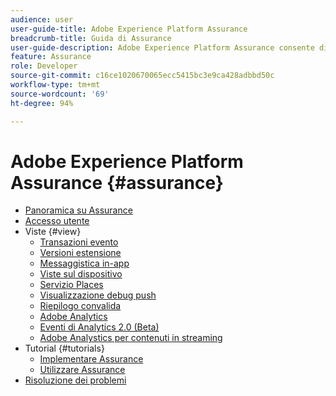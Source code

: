 ```yaml
---
audience: user
user-guide-title: Adobe Experience Platform Assurance
breadcrumb-title: Guida di Assurance
user-guide-description: Adobe Experience Platform Assurance consente di controllare, provare, simulare e convalidare il modo in cui raccogli i dati o distribuisci le esperienze all’interno delle tue applicazioni mobili.
feature: Assurance
role: Developer
source-git-commit: c16ce1020670065ecc5415bc3e9ca428adbbd50c
workflow-type: tm+mt
source-wordcount: '69'
ht-degree: 94%

---
```



# Adobe Experience Platform Assurance {#assurance}

- [Panoramica su Assurance](./home.md)
- [Accesso utente](./user-access.md)
- Viste {#view}
   - [Transazioni evento](./views/event-transactions.md)
   - [Versioni estensione](./views/extension-versions.md)
   - [Messaggistica in-app](./views/in-app-messaging.md)
   - [Viste sul dispositivo](./views/on-device-views.md)
   - [Servizio Places](./views/places-service.md)
   - [Visualizzazione debug push](./views/push-debug-view.md)
   - [Riepilogo convalida](./views/validation-summary.md)
   - [Adobe Analytics](./views/adobe-analytics.md)
   - [Eventi di Analytics 2.0 (Beta)](./views/adobe-analytics-edge.md)
   - [Adobe Analystics per contenuti in streaming](./views/adobe-analytics-streaming-media.md)
- Tutorial {#tutorials}
   - [Implementare Assurance](./tutorials/implement-assurance.md)
   - [Utilizzare Assurance](./tutorials/using-assurance.md)
- [Risoluzione dei problemi](./troubleshooting.md)